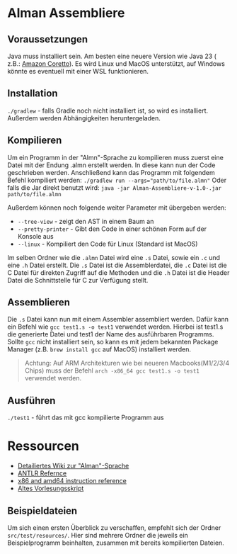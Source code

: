 # Alman Assembliere

## Voraussetzungen

Java muss installiert sein. Am besten eine neuere Version wie Java 23 (
z.B.: [Amazon Coretto](https://aws.amazon.com/de/corretto/?filtered-posts.sort-by=item.additionalFields.createdDate&filtered-posts.sort-order=desc)).
Es wird Linux und MacOS unterstützt, auf Windows
könnte es eventuell mit einer WSL funktionieren.

## Installation

`./gradlew` - falls Gradle noch nicht installiert ist, so wird es installiert. Außerdem werden Abhängigkeiten
heruntergeladen.

## Kompilieren

Um ein Programm in der "Almn"-Sprache zu kompilieren muss zuerst eine Datei mit der Endung .almn erstellt werden. In
diese kann nun der Code geschrieben werden. Anschließend kann das Programm mit folgendem Befehl kompiliert werden:
`./gradlew run --args="path/to/file.almn"`
Oder falls die Jar direkt benutzt wird:
`java -jar Alman-Assembliere-v-1.0-.jar path/to/file.almn`

Außerdem können noch folgende weiter Parameter mit übergeben werden:

- `--tree-view` - zeigt den AST in einem Baum an
- `--pretty-printer` - Gibt den Code in einer schönen Form auf der Konsole aus
- `--linux` - Kompiliert den Code für Linux (Standard ist MacOS)

Im selben Ordner wie die `.almn` Datei wird eine `.s` Datei, sowie ein `.c` und eine `.h` Datei erstellt. Die `.s` Datei
ist die Assemblerdatei, die `.c` Datei ist die C Datei für direkten Zugriff auf die Methoden und die `.h` Datei ist die
Header Datei die Schnittstelle für C zur Verfügung stellt.

## Assemblieren

Die `.s` Datei kann nun mit einem Assembler assembliert werden. Dafür kann ein Befehl wie `gcc test1.s -o test1`
verwendet werden. Hierbei ist test1.s die generierte Datei und test1 der Name des ausführbaren Programms.
Sollte `gcc` nicht installiert sein, so kann es mit jedem bekannten Package Manager (z.B. `brew install gcc` auf MacOS)
installiert werden.
> Achtung: Auf ARM Architekturen wie bei neueren Macbooks(M1/2/3/4 Chips) muss der Befehl
`arch -x86_64 gcc test1.s -o test1` verwendet werden.

## Ausführen

`./test1` - führt das mit gcc kompilierte Programm aus

# Ressourcen

* [Detailiertes Wiki zur "Alman"-Sprache](https://github.com/SimonJohannesEngelhardt/AlmanAssemblierer/wiki/)
* [ANTLR Refernce](https://dl.icdst.org/pdfs/files3/a91ace57a8c4c8cdd9f1663e1051bf93.pdf)
* [x86 and amd64 instruction reference](https://www.felixcloutier.com/x86/)
* [Altes Vorlesungsskript](http://panitz.name/wip)

## Beispieldateien

Um sich einen ersten Überblick zu verschaffen, empfehlt sich der Ordner `src/test/resources/`. Hier sind mehrere Ordner
die jeweils ein Beispielprogramm beinhalten, zusammen mit bereits kompilierten Dateien.
